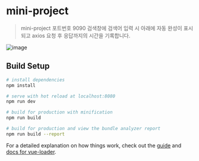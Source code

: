 # mini-project

> mini-project 포트번호 9090
> 검색창에 검색어 입력 시 아래에 자동 완성이 표시되고
> axios 요청 후 응답까지의 시간을 기록합니다.

![image](https://user-images.githubusercontent.com/31586979/57187395-ebfb4a00-6f28-11e9-8a6a-6cf9c3099278.png)

## Build Setup

``` bash
# install dependencies
npm install

# serve with hot reload at localhost:8080
npm run dev

# build for production with minification
npm run build

# build for production and view the bundle analyzer report
npm run build --report
```

For a detailed explanation on how things work, check out the [guide](http://vuejs-templates.github.io/webpack/) and [docs for vue-loader](http://vuejs.github.io/vue-loader).
